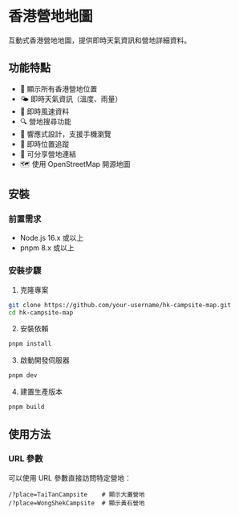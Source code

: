 # 香港營地地圖

互動式香港營地地圖，提供即時天氣資訊和營地詳細資料。

## 功能特點

- 📍 顯示所有香港營地位置
- 🌤️ 即時天氣資訊（溫度、雨量）
- 💨 即時風速資料
- 🔍 營地搜尋功能
- 📱 響應式設計，支援手機瀏覽
- 📍 即時位置追蹤
- 🔗 可分享營地連結
- 🗺️ 使用 OpenStreetMap 開源地圖

## 安裝

### 前置需求

- Node.js 16.x 或以上
- pnpm 8.x 或以上

### 安裝步驟

1. 克隆專案

```bash
git clone https://github.com/your-username/hk-campsite-map.git
cd hk-campsite-map
```

2. 安裝依賴

```bash
pnpm install
```

3. 啟動開發伺服器

```bash
pnpm dev
```

4. 建置生產版本

```bash
pnpm build
```

## 使用方法

### URL 參數
可以使用 URL 參數直接訪問特定營地：
```
/?place=TaiTanCampsite    # 顯示大灘營地
/?place=WongShekCampsite  # 顯示黃石營地
```